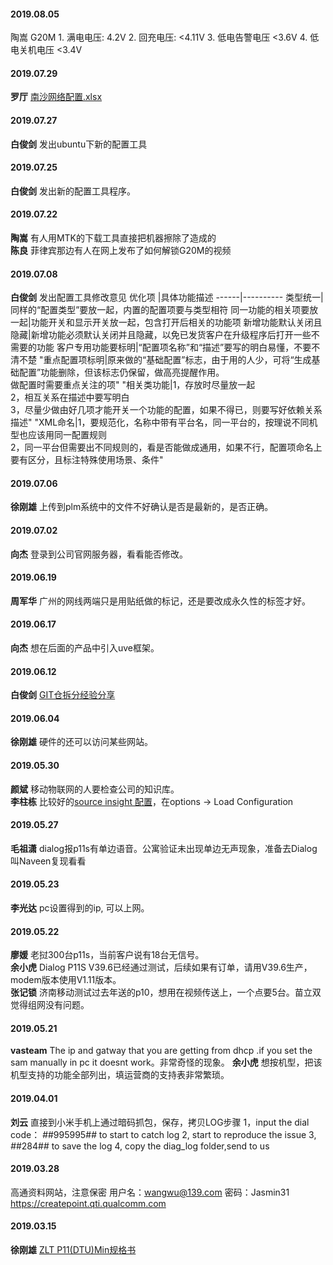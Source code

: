 

#### 2019.08.05
陶嵩  G20M 1. 满电电压:    4.2V 2. 回充电压:    <4.11V 3. 低电告警电压  <3.6V 4. 低电关机电压  <3.4V
#### 2019.07.29
**罗厅**  [南沙网络配置.xlsx](https://pan.wps.cn/l/sxSFc3Ccp)
#### 2019.07.27
**白俊剑**  发出ubuntu下新的配置工具
#### 2019.07.25
**白俊剑**  发出新的配置工具程序。
#### 2019.07.22
**陶嵩**  有人用MTK的下载工具直接把机器擦除了造成的  
**陈良**  菲律宾那边有人在网上发布了如何解锁G20M的视频
#### 2019.07.08
**白俊剑**  发出配置工具修改意见 <hide>
优化项 |具体功能描述
------|----------
类型统一|同样的“配置类型”要放一起，内置的配置项要与类型相符
同一功能的相关项要放一起|功能开关和显示开关放一起，包含打开后相关的功能项
新增功能默认关闭且隐藏|新增功能必须默认关闭并且隐藏，以免已发货客户在升级程序后打开一些不需要的功能
客户专用功能要标明|“配置项名称”和“描述”要写的明白易懂，不要不清不楚
"重点配置项标明|原来做的“基础配置”标志，由于用的人少，可将“生成基础配置”功能删除，但该标志仍保留，做高亮提醒作用。<br>做配置时需要重点关注的项"
"相关类功能|1，存放时尽量放一起 <br>2，相互关系在描述中要写明白<br>3，尽量少做由好几项才能开关一个功能的配置，如果不得已，则要写好依赖关系描述"
"XML命名|1，要规范化，名称中带有平台名，同一平台的，按理说不同机型也应该用同一配置规则 <br>2，同一平台但需要出不同规则的，看是否能做成通用，如果不行，配置项命名上要有区分，且标注特殊使用场景、条件"
</hide>
#### 2019.07.06
**徐刚雄**  上传到plm系统中的文件不好确认是否是最新的，是否正确。
#### 2019.07.02
**向杰** 登录到公司官网服务器，看看能否修改。
#### 2019.06.19
**周军华**  广州的网线两端只是用贴纸做的标记，还是要改成永久性的标签才好。
#### 2019.06.17
**向杰**  想在后面的产品中引入uve框架。
#### 2019.06.12
**白俊剑**  [GIT仓拆分经验分享](http://192.168.1.93:8000/%E6%9C%AA%E5%88%86%E7%B1%BB/git%E4%BB%93%E6%8B%86%E5%88%86.pdf)
#### 2019.06.04
**徐刚雄**  硬件的还可以访问某些网站。
#### 2019.05.30
**颜斌**  移动物联网的人要检查公司的知识库。  
**李柱栋**  比较好的[source insight 配置](http://192.168.1.93:8000/%E6%9C%AA%E5%88%86%E7%B1%BB/tz.CF3)，在options -> Load Configuration
#### 2019.05.27
**毛祖潇** dialog报p11s有单边语音。公寓验证未出现单边无声现象，准备去Dialog叫Naveen复现看看
#### 2019.05.23
**李光达** pc设置得到的ip, 可以上网。
#### 2019.05.22
**廖媛**  老挝300台p11s，当前客户说有18台无信号。  
**余小虎** Dialog P11S V39.6已经通过测试，后续如果有订单，请用V39.6生产，modem版本使用V1.11版本。  
**张记锁** 济南移动测试过去年送的p10，想用在视频传送上，一个点要5台。苗立双觉得组网没有问题。
#### 2019.05.21
**vasteam** The ip and gatway that you are getting from dhcp .if you set the sam manually in pc it doesnt work。非常奇怪的现象。
**余小虎**  想按机型，把该机型支持的功能全部列出，填运营商的支持表非常繁琐。
#### 2019.04.01
**刘云**  直接到小米手机上通过暗码抓包，保存，拷贝LOG步骤
1，input the dial code： *#*#995995#*#* to start to catch log
2, start to reproduce the issue
3, *#*#284#*#* to save the log
4, copy the diag_log folder,send to us 
#### 2019.03.28
高通资料网站，注意保密 用户名：wangwu@139.com
密码：Jasmin31
https://createpoint.qti.qualcomm.com
#### 2019.03.15
**徐刚雄**  [ZLT P11(DTU)Min规格书](http://192.168.1.93:8000/%E8%A7%84%E6%A0%BC%E4%B9%A6/ZLT%20P11%28DTU%29Min%E8%A7%84%E6%A0%BC%E4%B9%A6.doc)